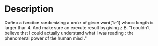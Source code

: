 # Description  
Define a function randomizing a order of given word[1:-1] whose length is larger than 4.
And make sure an execute result by giving z.B. "I couldn't believe that I could actually understand what I was reading : the phenomenal power of the human mind ."
